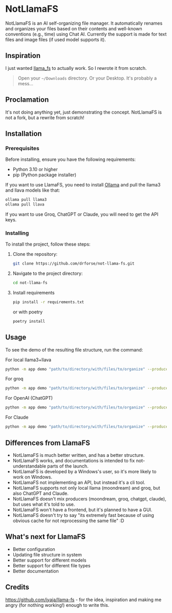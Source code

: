 # NotLlamaFS

NotLlamaFS is an AI self-organizing file manager. It automatically renames and organizes your files based on their contents and well-known conventions (e.g., time) using Chat AI. Currently the support is made for text files and image files (if used model supports it).

## Inspiration

I just wanted [llama_fs](https://github.com/iyaja/llama-fs) to actually work. So I rewrote it from scratch.

> Open your `~/Downloads` directory. Or your Desktop. It's probably a mess...

## Proclamation
It's not doing anything yet, just demonstrating the concept.
NotLlamaFS is not a fork, but a rewrite from scratch!

## Installation

### Prerequisites

Before installing, ensure you have the following requirements:  
- Python 3.10 or higher  
- pip (Python package installer)  

If you want to use LlamaFS, you need to install [Ollama](https://ollama.com/) and pull the llama3 and llava models like that:  
```bash
ollama pull llama3 
ollama pull llava
```

If you want to use Groq, ChatGPT or Claude, you will need to get the API keys.  

### Installing

To install the project, follow these steps:
1. Clone the repository:
   ```bash
   git clone https://github.com/drforse/not-llama-fs.git
   ```

2. Navigate to the project directory:
    ```bash
    cd not-llama-fs
    ```

3. Install requirements
   ```bash
   pip install -r requirements.txt
   ```
   or with poetry
    ```bash
    poetry install 
    ```
## Usage

To see the demo of the resulting file structure, run the command:

For local llama3+llava  
   ```bash
   python -m app demo "path/to/directory/with/files/to/organize" --producer llama 
   ```

For groq  
```bash
python -m app demo "path/to/directory/with/files/to/organize" --producer groq --apikey "your-groq-api-key" 
```  

For OpenAI (ChatGPT)  
```bash 
python -m app demo "path/to/directory/with/files/to/organize" --producer openai --apikey "your-openai-api-key"
```  

For Claude
```bash
python -m app demo "path/to/directory/with/files/to/organize" --producer claude --apikey "your-claude-api-key" 
```  


## Differences from LlamaFS
- NotLlamaFS is much better written, and has a better structure.
- NotLlamaFS works, and documentations is intended to fix not-understandable parts of the launch.
- NotLlamaFS is developed by a Windows's user, so it's more likely to work on Windows.
- NotLlamaFS not implementing an API, but instead it's a cli tool.
- NotLlamaFS supports not only local llama (moondream) and groq, but also ChatGPT and Claude.
- NotLlamaFS doesn't mix producers (moondream, groq, chatgpt, claude), but uses what it's told to use.
- NotLlamaFS won't have a frontend, but it's planned to have a GUI.
- NotLlamaFS doesn't try to say "its extremely fast because of using obvious cache for not reprocessing the same file" :D


## What's next for LlamaFS

- Better configuration
- Updating file structure in system
- Better support for different models
- Better support for different file types
- Better documentation

## Credits
https://github.com/iyaja/llama-fs - for the idea, inspiration and making me angry (for nothing working!) enough to write this.
